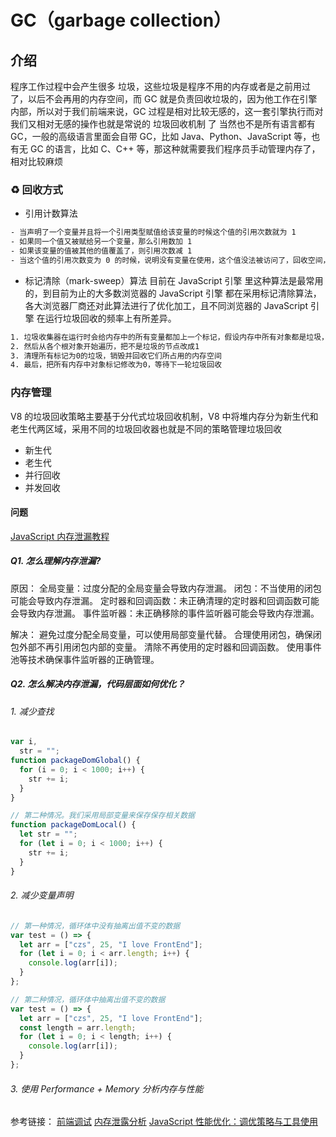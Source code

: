 # GC（garbage collection）

## 介绍

程序工作过程中会产生很多 垃圾，这些垃圾是程序不用的内存或者是之前用过了，以后不会再用的内存空间，而 GC 就是负责回收垃圾的，因为他工作在引擎内部，所以对于我们前端来说，GC 过程是相对比较无感的，这一套引擎执行而对我们又相对无感的操作也就是常说的 垃圾回收机制 了
当然也不是所有语言都有 GC，一般的高级语言里面会自带 GC，比如 Java、Python、JavaScript 等，也有无 GC 的语言，比如 C、C++ 等，那这种就需要我们程序员手动管理内存了，相对比较麻烦

### ♻️ 回收方式

- 引用计数算法

```txt
- 当声明了一个变量并且将一个引用类型赋值给该变量的时候这个值的引用次数就为 1
- 如果同一个值又被赋给另一个变量，那么引用数加 1
- 如果该变量的值被其他的值覆盖了，则引用次数减 1
- 当这个值的引用次数变为 0 的时候，说明没有变量在使用，这个值没法被访问了，回收空间，垃圾回收器会在运行的时候清理掉引用次数为 0 的值占用的内存
```

- 标记清除（mark-sweep）算法
  目前在 JavaScript 引擎 里这种算法是最常用的，到目前为止的大多数浏览器的 JavaScript 引擎 都在采用标记清除算法，各大浏览器厂商还对此算法进行了优化加工，且不同浏览器的 JavaScript 引擎 在运行垃圾回收的频率上有所差异。

```txt
1. 垃圾收集器在运行时会给内存中的所有变量都加上一个标记，假设内存中所有对象都是垃圾，全标记为0
2. 然后从各个根对象开始遍历，把不是垃圾的节点改成1
3. 清理所有标记为0的垃圾，销毁并回收它们所占用的内存空间
4. 最后，把所有内存中对象标记修改为0，等待下一轮垃圾回收
```

### 内存管理

V8 的垃圾回收策略主要基于分代式垃圾回收机制，V8 中将堆内存分为新生代和老生代两区域，采用不同的垃圾回收器也就是不同的策略管理垃圾回收

- 新生代
- 老生代
- 并行回收
- 并发回收

#### 问题

[JavaScript 内存泄漏教程](https://ruanyifeng.com/blog/2017/04/memory-leak.html)

##### Q1. 怎么理解内存泄漏?

原因：
全局变量：过度分配的全局变量会导致内存泄漏。
闭包：不当使用的闭包可能会导致内存泄漏。
定时器和回调函数：未正确清理的定时器和回调函数可能会导致内存泄漏。
事件监听器：未正确移除的事件监听器可能会导致内存泄漏。

解决：
避免过度分配全局变量，可以使用局部变量代替。
合理使用闭包，确保闭包外部不再引用闭包内部的变量。
清除不再使用的定时器和回调函数。
使用事件池等技术确保事件监听器的正确管理。

##### Q2. 怎么解决内存泄漏，代码层面如何优化？

###### 1. 减少查找

```js
var i,
  str = "";
function packageDomGlobal() {
  for (i = 0; i < 1000; i++) {
    str += i;
  }
}

// 第二种情况。我们采用局部变量来保存保存相关数据
function packageDomLocal() {
  let str = "";
  for (let i = 0; i < 1000; i++) {
    str += i;
  }
}
```

###### 2. 减少变量声明

```js
// 第一种情况，循环体中没有抽离出值不变的数据
var test = () => {
  let arr = ["czs", 25, "I love FrontEnd"];
  for (let i = 0; i < arr.length; i++) {
    console.log(arr[i]);
  }
};

// 第二种情况，循环体中抽离出值不变的数据
var test = () => {
  let arr = ["czs", 25, "I love FrontEnd"];
  const length = arr.length;
  for (let i = 0; i < length; i++) {
    console.log(arr[i]);
  }
};
```

###### 3. 使用 Performance + Memory 分析内存与性能

参考链接：
[前端调试](https://www.cnblogs.com/leise/p/17035684.html)
[内存泄露分析](https://juejin.cn/post/6844904082918899720)
[JavaScript 性能优化：调优策略与工具使用](https://juejin.cn/post/7506110991051243583)
